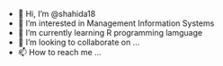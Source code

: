 - 👋 Hi, I’m @shahida18
- 👀 I’m interested in Management Information Systems
- 🌱 I’m currently learning R programming lamguage
- 💞️ I’m looking to collaborate on ...
- 📫 How to reach me ...

<!---
shahida18/shahida18 is a ✨ special ✨ repository because its `README.md` (this file) appears on your GitHub profile.
You can click the Preview link to take a look at your changes.
--->
